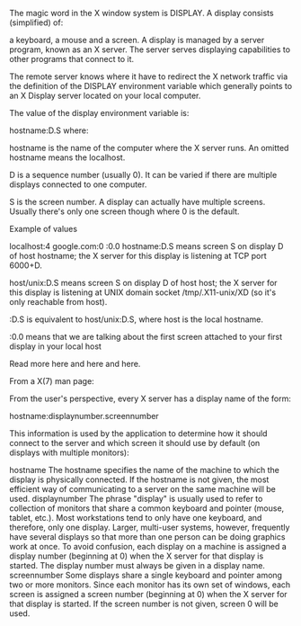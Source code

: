 The magic word in the X window system is DISPLAY. A display consists (simplified) of:

a keyboard,
a mouse
and a screen.
A display is managed by a server program, known as an X server. The server serves displaying capabilities to other programs that connect to it.

The remote server knows where it have to redirect the X network traffic via the definition of the DISPLAY environment variable which generally points to an X Display server located on your local computer.

The value of the display environment variable is:

hostname:D.S
where:

hostname is the name of the computer where the X server runs. An omitted hostname means the localhost.

D is a sequence number (usually 0). It can be varied if there are multiple displays connected to one computer.

S is the screen number. A display can actually have multiple screens. Usually there's only one screen though where 0 is the default.

Example of values

localhost:4
google.com:0
:0.0
hostname:D.S means screen S on display D of host hostname; the X server for this display is listening at TCP port 6000+D.

host/unix:D.S means screen S on display D of host host; the X server for this display is listening at UNIX domain socket /tmp/.X11-unix/XD (so it's only reachable from host).

:D.S is equivalent to host/unix:D.S, where host is the local hostname.

:0.0 means that we are talking about the first screen attached to your first display in your local host

Read more here and here and here.

From a X(7) man page:

From the user's perspective, every X server has a display name of the form:

hostname:displaynumber.screennumber

This information is used by the application to determine how it should connect to the server and which screen it should use by default (on displays with multiple monitors):

hostname The hostname specifies the name of the machine to which the display is physically connected. If the hostname is not given, the most efficient way of communicating to a server on the same machine will be used. displaynumber The phrase "display" is usually used to refer to collection of monitors that share a common keyboard and pointer (mouse, tablet, etc.). Most workstations tend to only have one keyboard, and therefore, only one display. Larger, multi-user systems, however, frequently have several displays so that more than one person can be doing graphics work at once. To avoid confusion, each display on a machine is assigned a display number (beginning at 0) when the X server for that display is started. The display number must always be given in a display name. screennumber Some displays share a single keyboard and pointer among two or more monitors. Since each monitor has its own set of windows, each screen is assigned a screen number (beginning at 0) when the X server for that display is started. If the screen number is not given, screen 0 will be used.